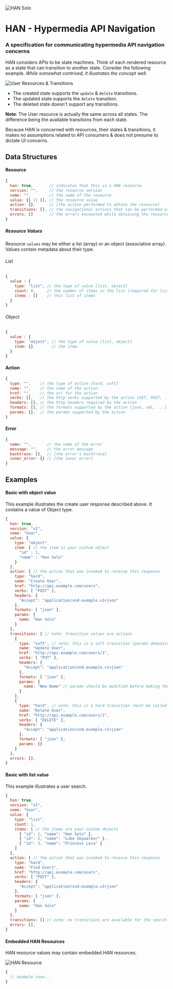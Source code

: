 ![HAN Solo](https://raw2.github.com/hopsoft/han/master/han.gif)

# HAN - Hypermedia API Navigation

### A specification for communicating hypermedia API navigation concerns

HAN considers APIs to be state machines.
Think of each rendered resource as a state that can transition to another state.
Consider the following example.
*While somewhat contrived, it illustrates the concept well.*

![User Resources & Transitions](https://raw2.github.com/hopsoft/han/master/user-example.png)

* The created state supports the `update` & `delete` transitions.
* The updated state supports the `delete` transition.
* The deleted state doesn't support any transitions.

**Note**: The User resource is actually the same across all states.
The difference being the available transitions from each state.

Because HAN is concerned with resources, their states & transitions,
it makes no assumptions related to API consumers & does not presume to dictate UI concerns.

## Data Structures

#### Resource

```javascript
{
  han: true,       // indicates that this is a HAN resource
  version: "",     // the resource version
  name: "",        // the name of the resource
  value: {} || [], // the resource value
  action: {},      // [the action performed to obtain the resource]
  transitions: [], // the navigational actions that can be performed with the resource
  errors: []       // the errors encounted while obtaining the resource
}
```

##### Resource Values

Resource `values` may be either a list (array) or an object (associative array).
Values contain metadata about their type.

###### List

```javascript
{
  value : {
    type: "list", // the type of value [list, object]
    count: 0,     // the number of items in the list (required for list types)
    items : []    // this list of items
  }
}
```

###### Object

```javascript
{
  value : {
    type: "object", // the type of value [list, object]
    item: {}        // the item
  }
}
```

#### Action

```javascript
{
  type: "",    // the type of action [hard, soft]
  name: "",    // the name of the action
  href: "",    // the url for the action
  verbs: [],   // the http verbs supported by the action [GET, POST, ...]
  headers: [], // the http headers required by the action
  formats: [], // the formats supported by the action [json, xml, ...]
  params: {},  // the params supported by the action
}
```

#### Error

```javascript
{
  name: "",       // the name of the error
  message: "",    // the error message
  backtrace: [],  // [the error's backtrace]
  inner_error: {} // [the inner error]
}
```

## Examples

#### Basic with object value

This example illustrates the create user response described above. It contains a value of Object type.

```javascript
{
  han: true,
  version: "v1",
  name: "User",
  value: {
    type: "object",
    item: { // the item is your custom object
      "id" : 1,
      "name" : "Han Solo"
    }
  },
  action: { // the action that was invoked to receive this response
    type: "hard",
    name: "Create User",
    href: "http://api.example.com/users",
    verbs: [ "POST" ],
    headers: {
      "Accept": "application/vnd.example.v1+json"
    },
    formats: [ "json" ],
    params: {
      name: "Han Solo"
    }
  },
  transitions: [ // note: transition values are actions
    {
      type: "soft", // note: this is a soft transition (params demonstrate possiblities)
      name: "Update User",
      href: "http://api.example.com/users/1",
      verbs: [ "PUT" ],
      headers: {
        "Accept": "application/vnd.example.v1+json"
      },
      formats: [ "json" ],
      params: {
        name: "New Name" // params should be modified before making the transition
      }
    },
    {
      type: "hard", // note: this is a hard transition (must be called exactly as presented)
      name: "Delete User",
      href: "http://api.example.com/users/1",
      verbs: [ "DELETE" ],
      headers: {
        "Accept": "application/vnd.example.v1+json"
      },
      formats: [ "json" ],
      params: {}
    }
  ],
  errors: [],
}
```

#### Basic with list value

This example illustrates a user search.

```javascript
{
  han: true,
  version: "v1",
  name: "User",
  value: {
    type: "list",
    count: 1,
    items: [ // the items are your custom objects
      { "id": 1, "name": "Han Solo" },
      { "id": 2, "name": "Luke Skywalker" },
      { "id": 3, "name": "Princess Leia" }
    ]
  },
  action: { // the action that was invoked to receive this response
    type: "hard",
    name: "Find Users",
    href: "http://api.example.com/users",
    verbs: [ "POST" ],
    headers: {
      "Accept": "application/vnd.example.v1+json"
    },
    formats: [ "json" ],
    params: {
      name: "Han Solo"
    }
  },
  transitions: [] // note: no transitions are available for the search result itself
  errors: [],
}
```

#### Embedded HAN Resources

HAN resource values may contain embedded HAN resources.

![HAN Resource](https://raw2.github.com/hopsoft/han/master/resource.png)

```javascript
{
  // example soon...
}
```
